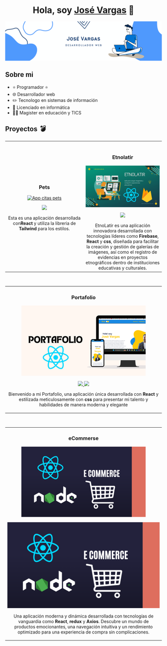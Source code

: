 <div align="center">
<h1 align="center">Hola, soy <a href="https://josevargasportafolio.netlify.app/">José Vargas</a> 👋</h1>
</div>
<img src="./img//bannergithub.png">

## Sobre mi

- ⭐ Programador ⭐
- 🌐 Desarrollador web
- ✏️ Tecnologo en sistemas de información
- 📗 Licenciado en informática
- 🧑‍🏫 Magister en educación y TICS
  <br>

## Proyectos _💣_

<table>
<tr>
<td width="50%">
<h3 align="center">Pets</h3>
<div align="center">
<a href="https://github.com/Josevargas1289/AppCitas.git" target="_blank"><img src="./img/1.png" width="400" alt="App citas pets"></a>
<p>
<a href="https://github.com/Josevargas1289/AppCitas.git" target="_blank">

</a>
<a href="https://github.com/Josevargas1289/AppCitas.git" target="_blank">
</a>
<img src="https://img.shields.io/badge/C%C3%93DIGO-80ffaa?style=for-the-badge&logo=github&logoColor=black">
</a>
</p>
<p>Esta es una aplicación desarrollada con<strong>React</strong> y utiliza la libreria de <strong>Tailwind</strong> para los estilos.</p>

</div>
                                                                                      
</td>

<td width="50%">
               <br>
<h3 align="center">Etnolatir</h3>
<div align="center">                                       
<a href="https://github.com/Josevargas1289/Etnolatir.git" target="_blank"><img src="./img//2.png" width="400" alt="EtnoLatir"></a>
<br>
<p>
<a href="https://github.com/Josevargas1289/Etnolatir.git" target="_blank">
<img src="https://img.shields.io/badge/C%C3%93DIGO-80ffaa?style=for-the-badge&logo=github&logoColor=black">
</a>
<a href="https://github.com/Josevargas1289/Etnolatir.git">

</a>
</p>
EtnoLatir es una aplicación innovadora desarrollada con tecnologías líderes como <strong>Firebase</strong>, <strong>React</strong> y <strong>css</strong>, diseñada para facilitar la creación y gestión de galerías de imágenes, así como el registro de evidencias en proyectos etnográficos dentro de instituciones educativas y culturales.
</div>                                                             
</table>                                                                                 
</div>
<br>

<table>
<tr>
<td width="100%">
<h3 align="center">Portafolio</h3>
<div align="center">
<a href="https://github.com/Josevargas1289/Portafolio-react.git" target="_blank"><img src="./img//4.png" width="400" alt="Curso intermedio Android"></a>
<p>
<a href="https://github.com/Josevargas1289/Portafolio-react.git" target="_blank">
<img src="https://github.com/Josevargas1289/Portafolio-react.git">
</a>
<a href="https://github.com/Josevargas1289/Portafolio-react.git" target="_blank">
<img src="https://img.shields.io/badge/-GitHub-green?style=for-the-badge&color=fbfc40">
</a>
</p>
<p>Bienvenido a mi Portafolio, una aplicación única desarrollada con <strong>React</strong> y estilizada meticulosamente con <strong>css</strong> para presentar mi talento y habilidades de manera moderna y elegante</p>
</div>
                                                                                      
</td>                                                    
</table>                                                                                 
</div>
<br>

<table>
<tr>
<td width="50%">
<h3 align="center">eCommerse</h3>
<div align="center">
<a href="https://github.com/Josevargas1289/eCommerce_API.git" target="_blank"><img src="./img/3.png" width="400" alt="App citas pets"></a>
<p>
<a href="https://github.com/Josevargas1289/eCommerce_API.git" target="_blank">
<img src="./img/3.png">
</a>
<a href="https://github.com/Josevargas1289/eCommerce_API.git" target="_blank">
<!-- <img src="https://img.shields.io/badge/-GitHub-green?style=for-the-badge&color=fbfc40"> -->
</a>
</p>
<p>Una aplicación moderna y dinámica desarrollada con tecnologías de vanguardia como <strong>React</strong>, <strong>redux</strong> y <strong>Axios</strong>. Descubre un mundo de productos emocionantes, una navegación intuitiva y un rendimiento optimizado para una experiencia de compra sin complicaciones.</p>

</div>
                                                                                      
</td>
